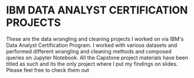 # IBM DATA ANALYST CERTIFICATION PROJECTS
These are the data wrangling and cleaning projects I worked on via IBM's Data Analyst Certification Program. I worked with various datasets and performed different wrangling and cleaning methods and composed queries on Jupyter Notebook. All the Capstone project materials have been titled as such and its the only project where I put my findings on slides. Please feel free to check them out
